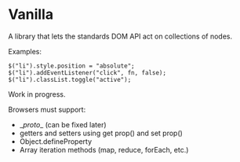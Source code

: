 Vanilla
=======

A library that lets the standards DOM API act on collections of nodes.

Examples:

    $("li").style.position = "absolute";
    $("li").addEventListener("click", fn, false);
    $("li").classList.toggle("active");

Work in progress.

Browsers must support:

- \__proto__ (can be fixed later)
- getters and setters using get prop() and set prop()
- Object.defineProperty
- Array iteration methods (map, reduce, forEach, etc.)